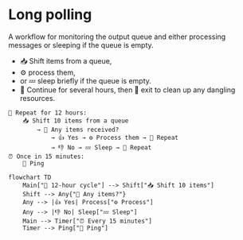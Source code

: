 # Long polling

A workflow for monitoring the output queue and either processing messages or
sleeping if the queue is empty.

- 📥 Shift items from a queue,
- ⚙️ process them,
- or 💤 sleep briefly if the queue is empty.
- 🔁 Continue for several hours, then 🚪 exit to clean up any dangling
  resources.

```
🔁 Repeat for 12 hours:
    📥 Shift 10 items from a queue
        → 🛑 Any items received?
            → 👍 Yes → ⚙️ Process them → 🔄 Repeat
            → 👎 No → 💤 Sleep → 🔄 Repeat
⏰ Once in 15 minutes:
    📡 Ping
```

```mermaid
flowchart TD
    Main["🔁 12-hour cycle"] --> Shift["📥 Shift 10 items"]
    Shift --> Any{"🛑 Any items?"}
    Any --> |👍 Yes| Process["⚙️ Process"]
    Any --> |👎 No| Sleep["💤 Sleep"]
    Main --> Timer["⏰ Every 15 minutes"]
    Timer --> Ping["📡 Ping"]
```

